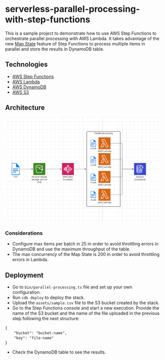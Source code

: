 # serverless-parallel-processing-with-step-functions

This is a sample project to demonstrate how to use AWS Step Functions to orchestrate parallel processing with AWS Lambda. It takes advantage of the new [Map State](https://docs.aws.amazon.com/step-functions/latest/dg/amazon-states-language-map-state.html) feature of Step Functions to process multiple items in parallel and store the results in DynamoDB table.

## Technologies

- [AWS Step Functions](https://aws.amazon.com/step-functions/)
- [AWS Lambda](https://aws.amazon.com/lambda/)
- [AWS DynamoDB](https://aws.amazon.com/dynamodb/)
- [AWS S3](https://aws.amazon.com/s3/)

## Architecture

![Architecture OW](https://github.com/skaznowiecki/parallel-processing-step-function/blob/master/assets/architecture.png)

### Considerations

- Configure max items per batch in 25 in order to avoid throttling errors in DynamoDB and use the maximum throughput of the table.
- The max concurrency of the Map State is 200 in order to avoid throttling errors in Lambda.

## Deployment

- Go to `bin/parallel-processing.ts` file and set up your own configuration.
- Run `cdk deploy` to deploy the stack.
- Upload the `assets/sample.csv` file to the S3 bucket created by the stack.
- Go to the Step Functions console and start a new execution. Provide the name of the S3 bucket and the name of the file uploaded in the previous step following the next structure:

```
{
    "bucket": "bucket-name",
    "key": "file-name"
}
```

- Check the DynamoDB table to see the results.
